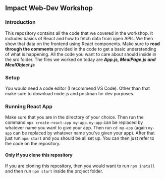## Impact Web-Dev Workshop

### Introduction
This repository contains all the code that we covered in the workshop. It includes basics of React and how to fetch data from open APIs. We then show that data on the frontend using React components. Make sure to **read through the comments** provided in the code to get a basic understanding of what is happening. All the code you want to care about should inside in the src folder. The files we worked on today are ***App.js, MealPage.js and MealObject.js***

### Setup
You would need a code editor (I recommend VS Code). Other than that make sure to download node.js and postman for dev purposes.

### Running React App
Make sure that you are in the directory of your choice. Then run the command ```npx create-react-app my-app```. ```my-app``` can be replaced by whatever name you want to give your app. Then run ```cd my-app``` (again ```my-app``` can be replaced by whatever name you've given your app). After that just run ```npm start``` and you should be all set up. You can then just refer to the code on the repository.

#### Only if you clone this repository
If you are cloning this repository, then you would want to run ```npm install``` and then run ```npm start``` inside the project folder.
